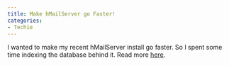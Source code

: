 ```yaml
---
title: Make hMailServer go Faster!
categories:
- Techie
---
```


I wanted to make my recent hMailServer install go faster. So I spent some time indexing the database behind it.
Read more [here](http://thingelstad.com/s/DotText/articles/hMailSQLPerformanceBoost.aspx).
